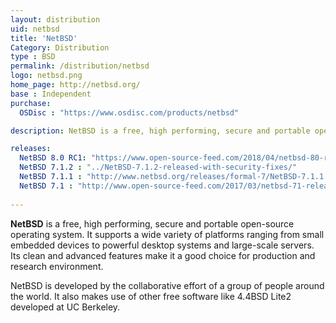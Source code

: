 ```yaml
---
layout: distribution
uid: netbsd
title: 'NetBSD'
Category: Distribution
type : BSD
permalink: /distribution/netbsd
logo: netbsd.png
home_page: http://netbsd.org/
base : Independent
purchase:
  OSDisc : "https://www.osdisc.com/products/netbsd"

description: NetBSD is a free, high performing, secure and portable open-source operating system supporting a wide range of platforms.

releases:
  NetBSD 8.0 RC1: "https://www.open-source-feed.com/2018/04/netbsd-80-rc1-is-available-now.html"
  NetBSD 7.1.2 : "../NetBSD-7.1.2-released-with-security-fixes/"
  NetBSD 7.1.1 : "http://www.netbsd.org/releases/formal-7/NetBSD-7.1.1.html"
  NetBSD 7.1 : "http://www.open-source-feed.com/2017/03/netbsd-71-released-with-raspberry-pi.html"
  
---
```


**NetBSD** is a free, high performing, secure and portable open-source operating system. It supports a wide variety of platforms ranging from small embedded devices to powerful desktop systems and large-scale servers. Its clean and advanced features make it a good choice for production and research environment.

NetBSD is developed by the collaborative effort of a group of people around the world. It also makes use of other free software like 4.4BSD Lite2 developed at UC Berkeley.